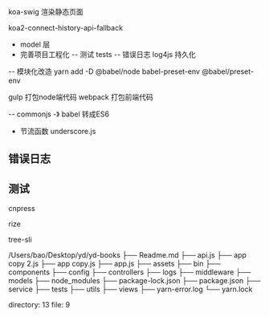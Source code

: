 koa-swig 渲染静态页面


koa2-connect-history-api-fallback


- model 层
- 完善项目工程化
-- 测试 tests
-- 错误日志
 log4js 持久化


-- 模块化改造
yarn  add -D @babel/node
babel-preset-env
@babel/preset-env

gulp 打包node端代码
webpack 打包前端代码

-- commonjs -》 babel 转成ES6
- 节流函数 underscore.js

## 错误日志


## 测试

cnpress

rize

tree-sli


/Users/bao/Desktop/yd/yd-books
├── Readme.md
├── api.js
├── app copy 2.js
├── app copy.js
├── app.js
├── assets
├── bin
├── components
├── config
├── controllers
├── logs
├── middleware
├── models
├── node_modules
├── package-lock.json
├── package.json
├── service
├── tests
├── utils
├── views
├── yarn-error.log
└── yarn.lock

directory: 13 file: 9

